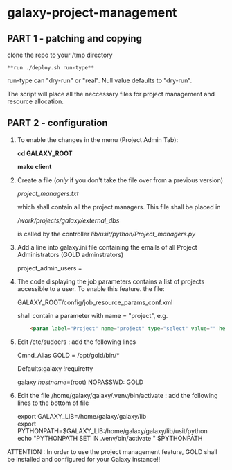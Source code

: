 # galaxy-project-management   


## PART 1 - patching and copying

clone the repo to your /tmp directory

    **run ./deploy.sh run-type**

run-type can "dry-run" or "real". Null value defaults to "dry-run". 

The script will place all the neccessary files for project management and resource allocation.


## PART 2 - configuration

1. To enable the changes in the menu (Project Admin Tab):
	
    **cd GALAXY_ROOT** 
	
    **make client**
	
	
2. Create a file (_only_ if you don't take the file over from a previous version)

	_project_managers.txt_
	
	which shall contain all the project managers. This file shall be placed in 
	
    _/work/projects/galaxy/external_dbs_	
	
	is called by the controller _lib/usit/python/Project_managers.py_
	
	
3. Add a line into galaxy.ini file containing the emails of all Project Administrators (GOLD adminstrators)

    project_admin_users = <EMAIL LIST>
	
	
4. The code displaying the job parameters contains a list of projects accessible to a user. To enable this feature. the file: 

    GALAXY_ROOT/config/job_resource_params_conf.xml
	
	shall contain a parameter with name = "project", e.g.  

	```html
		<param label="Project" name="project" type="select" value="" help="Project to assign resource allocation to.">
	```  
	

5. Edit /etc/sudoers : add the following lines  

    Cmnd_Alias GOLD = /opt/gold/bin/*  

    Defaults:galaxy !requiretty  

    galaxy _hostname_=(root) NOPASSWD: GOLD  


6. Edit the file /home/galaxy/galaxy/.venv/bin/activate : add the following lines to the bottom of file

    export GALAXY_LIB=/home/galaxy/galaxy/lib  
    export PYTHONPATH=$GALAXY_LIB:/home/galaxy/galaxy/lib/usit/python  
    echo "PYTHONPATH SET IN .venv/bin/activate " $PYTHONPATH  



ATTENTION : In order to use the project management feature, GOLD shall be installed and configured for your Galaxy instance!!
